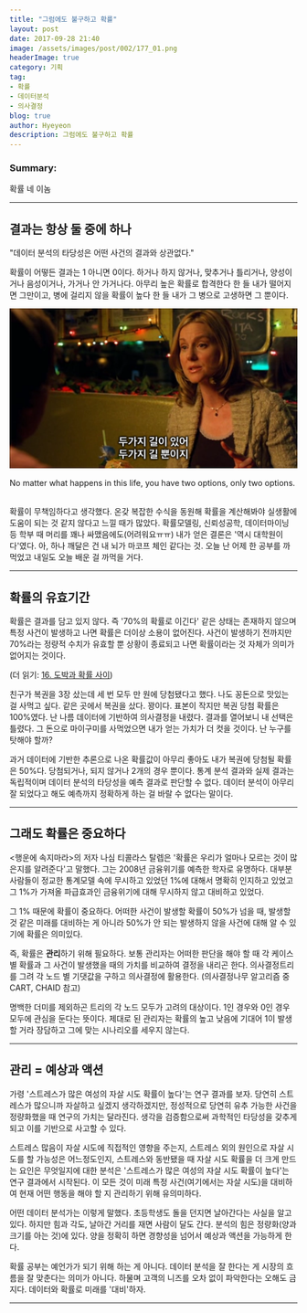 ```yaml
---
title: "그럼에도 불구하고 확률"
layout: post
date: 2017-09-28 21:40
image: /assets/images/post/002/177_01.png
headerImage: true
category: 기획
tag:
- 확률
- 데이터분석
- 의사결정
blog: true
author: Hyeyeon
description: 그럼에도 불구하고 확률
---
```


### Summary:

확률 네 이놈

---

## 결과는 항상 둘 중에 하나

"데이터 분석의 타당성은 어떤 사건의 결과와 상관없다."

확률이 어떻든 결과는 1 아니면 0이다. 하거나 하지 않거나, 맞추거나 틀리거나, 양성이거나 음성이거나, 가거나 안 가거나다. 아무리 높은 확률로 합격한다 한 들 내가 떨어지면 그만이고, 병에 걸리지 않을 확률이 높다 한 들 내가 그 병으로 고생하면 그 뿐이다.

![pic1](/assets/images/post/002/177_01.png)
<figcaption class="caption">No matter what happens in this life, you have two options, only two options.</figcaption>
<br>

확률이 무책임하다고 생각했다. 온갖 복잡한 수식을 동원해 확률을 계산해봐야 실생활에 도움이 되는 것 같지 않다고 느낄 때가 많았다. 확률모델링, 신뢰성공학, 데이터마이닝 등 학부 때 머리를 꽤나 싸맸음에도(어려워요ㅠㅠ) 내가 얻은 결론은 '역시 대학원이다'였다. 아, 하나 깨달은 건 내 뇌가 마코프 체인 같다는 것. 오늘 난 어제 한 공부를 까먹었고 내일도 오늘 배운 걸 까먹을 거다.

---

## 확률의 유효기간

확률은 결과를 담고 있지 않다. 즉 '70%의 확률로 이긴다' 같은 상태는 존재하지 않으며 특정 사건이 발생하고 나면 확률은 더이상 소용이 없어진다. 사건이 발생하기 전까지만 70%라는 정량적 수치가 유효할 뿐 상황이 종료되고 나면 확률이라는 것 자체가 의미가 없어지는 것이다.

(더 읽기: [16. 도박과 확률 사이](https://brunch.co.kr/@amangkim/28))

친구가 복권을 3장 샀는데 세 번 모두 만 원에 당첨됐다고 했다. 나도 꽁돈으로 맛있는 걸 사먹고 싶다. 같은 곳에서 복권을 샀다. 꽝이다. 표본이 작지만 복권 당첨 확률은 100%였다. 난 나름 데이터에 기반하여 의사결정을 내렸다. 결과를 열어보니 내 선택은 틀렸다. 그 돈으로 마이구미를 사먹었으면 내가 얻는 가치가 더 컷을 것이다. 난 누구를 탓해야 할까?

과거 데이터에 기반한 추론으로 나온 확률값이 아무리 좋아도 내가 복권에 당첨될 확률은 50%다. 당첨되거나, 되지 않거나 2개의 경우 뿐이다. 통계 분석 결과와 실제 결과는 독립적이며 데이터 분석의 타당성을 예측 결과로 판단할 수 없다. 데이터 분석이 아무리 잘 되었다고 해도 예측까지 정확하게 하는 걸 바랄 수 없다는 말이다.

---

## 그래도 확률은 중요하다

\<행운에 속지마라\>의 저자 나심 티콜라스 탈렙은 '확률은 우리가 얼마나 모르는 것이 많은지를 알려준다'고 말했다. 그는 2008년 금융위기를 예측한 학자로 유명하다. 대부분 사람들이 정교한 통계모델 속에 무시하고 있었던 1%에 대해서 명확히 인지하고 있었고 그 1%가 가져올 파급효과인 금융위기에 대해 무시하지 않고 대비하고 있었다.

그 1% 때문에 확률이 중요하다. 어떠한 사건이 발생할 확률이 50%가 넘을 때, 발생할 것 같은 미래를 대비하는 게 아니라 50%가 안 되는 발생하지 않을 사건에 대해 알 수 있기에 확률은 의미있다.

즉, 확률은 **관리**하기 위해 필요하다. 보통 관리자는 어떠한 판단을 해야 할 때 각 케이스 별 확률과 그 사건이 발생했을 때의 가치를 비교하여 결정을 내리곤 한다. 의사결정트리를 그려 각 노드 별 기댓값을 구하고 의사결정에 활용한다. (의사결정나무 알고리즘 중 CART, CHAID 참고)

명백한 더미를 제외하곤 트리의 각 노드 모두가 고려의 대상이다. 1인 경우와 0인 경우 모두에 관심을 둔다는 뜻이다. 제대로 된 관리자는 확률의 높고 낮음에 기대어 1이 발생할 거라 장담하고 그에 맞는 시나리오를 세우지 않는다.

---

## 관리 = 예상과 액션

가령 '스트레스가 많은 여성의 자살 시도 확률이 높다'는 연구 결과를 보자. 당연히 스트레스가 많으니까 자살하고 싶겠지 생각하겠지만, 정성적으로 당연히 유추 가능한 사건을 정량화했을 때 연구의 가치는 달라진다. 생각을 검증함으로써 과학적인 타당성을 갖추게 되고 이를 기반으로 사고할 수 있다.

스트레스 많음이 자살 시도에 직접적인 영향을 주는지, 스트레스 외의 원인으로 자살 시도를 할 가능성은 어느정도인지, 스트레스와 동반됐을 때 자살 시도 확률을 더 크게 만드는 요인은 무엇일지에 대한 분석은 '스트레스가 많은 여성의 자살 시도 확률이 높다'는 연구 결과에서 시작된다. 이 모든 것이 미래 특정 사건(여기에서는 자살 시도)을 대비하여 현재 어떤 행동을 해야 할 지 관리하기 위해 유의미하다.

어떤 데이터 분석가는 이렇게 말했다. 초등학생도 돌을 던지면 날아간다는 사실을 알고 있다. 하지만 힘과 각도, 날아간 거리를 재면 사람이 달도 간다. 분석의 힘은 정량화(양과 크기를 아는 것)에 있다. 양을 정확히 하면 경향성을 넘어서 예상과 액션을 가능하게 한다.

확률 공부는 예언가가 되기 위해 하는 게 아니다. 데이터 분석을 잘 한다는 게 시장의 흐름을 잘 맞춘다는 의미가 아니다. 하물며 고객의 니즈를 오차 없이 파악한다는 오해도 금지다. 데이터와 확률로 미래를 '대비'하자.

---

